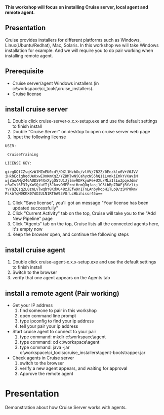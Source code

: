 **This workshop will focus on installing Cruise server, local agent and remote agent.**

## Presentation ##

Cruise provides installers for different platforms such as Windows, Linux(Ubuntu/Redhat), Mac, Solaris. In this workshop we will take Windows installation for example. And we will require you to do pair working when installing remote agent.

## Prerequisite ##

  * Cruise server/agent Windows installers (in c:\workspace\ci\_tools\cruise\_installers).
  * Cruise license

## install cruise server ##
  1. Double click cruise-server-x.x.x-setup.exe and use the default settings to finish install
  1. Double "Cruise Server" on desktop to open cruise server web page
  1. Input the following license
```
USER: 

 CruiseTraining 

LICENSE KEY: 

giegDQfCZsqKzW1MZmEU0cdY/DXl1HzhGu/vlVV/7B2Z/0Eezklo6V+V6JVV
iHkbEoighgdUe0xwEOnKmKgZ/YZBMlwNjCahycNS5hQ11LymkiEmkYVXaviM
wjZaoAMy246AUD594XvXygO5tU1Jjlmv9DPkyuPe+UXL/MLaIlLwZpqeJdm7
cSwIvl6F3IyXoSQ/uYTj3JkxvOMFFrniHcmQOqfasj1C3LbRp7DWFjRYz1ip
YvYQZQsq2L0znLvlwqbY8KdXU48zJEfw9n1TnLAnbykopH1TLoD/z5MP0km/
PskbTqM0KKX07dD2ULN1RT6A93VUrLcHbihissr45w==
```
  1. Click "Save license", you'll got an message "Your license has been updated successfully"
  1. Click "Current Activity" tab on the top, Cruise will take you to the "Add New Pipeline" page
  1. Click "Agents" tab on the top, Cruise lists all the connected agents here, it's empty now
  1. Keep the browser open, and continue the following steps

## install cruise agent ##
  1. Double click cruise-agent-x.x.x-setup.exe and use the default settings to finish install
  1. Switch to the browser
  1. verify that one agent appears on the Agents tab

## install a remote agent (Pair working) ##
  * Get your IP address
    1. find someone to pair in this workshop
    1. open command line prompt
    1. type ipconfig to find your ip address
    1. tell your pair your ip address
  * Start cruise agent to connect to your pair
    1. type command: mkdir c:\workspace\agent
    1. type command: cd c:\workspace\agent
    1. type command: java -jar c:\workspace\ci\_tools\cruise\_installers\agent-bootstrapper.jar <IP address of your pair>
  * Check agents in Cruise server
    1. switch to the browser
    1. verify a new agent appears, and waiting for approval
    1. Approve the remote agent

# Presentation #

Demonstration about how Cruise Server works with agents.